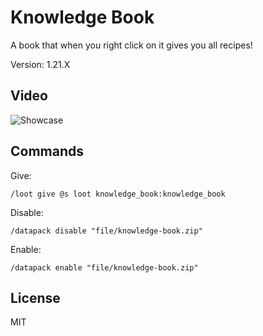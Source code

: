 # Knowledge Book

A book that when you right click on it gives you all recipes!

Version: 1.21.X

## Video

![Showcase](https://www.youtube.com/watch?v=Ve8YWdkYVsI)

## Commands

Give:

```mcfunction
/loot give @s loot knowledge_book:knowledge_book
```

Disable:

```mcfunction
/datapack disable "file/knowledge-book.zip"
```

Enable:

```mcfunction
/datapack enable "file/knowledge-book.zip"
```

## License

MIT